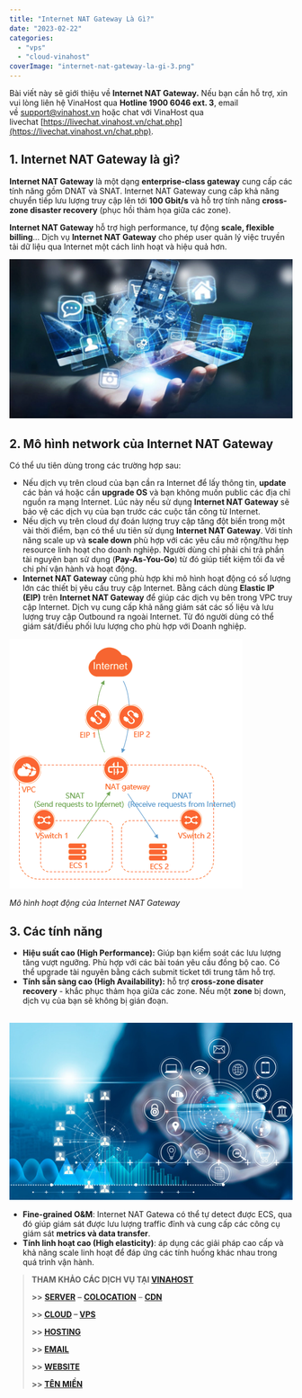 ```yaml
---
title: "Internet NAT Gateway Là Gì?"
date: "2023-02-22"
categories: 
  - "vps"
  - "cloud-vinahost"
coverImage: "internet-nat-gateway-la-gi-3.png"
---
```


Bài viết này sẽ giới thiệu về **Internet NAT Gateway.** Nếu bạn cần hỗ trợ, xin vui lòng liên hệ VinaHost qua **Hotline 1900 6046 ext. 3**, email về [support@vinahost.vn](mailto:support@vinahost.vn) hoặc chat với VinaHost qua livechat [https://livechat.vinahost.vn/chat.php](https://livechat.vinahost.vn/chat.php).

## 1\. Internet NAT Gateway là gì?

**Internet NAT Gateway** là một dạng **enterprise-class gateway** cung cấp các tính năng gồm DNAT và SNAT. Internet NAT Gateway cung cấp khả năng chuyển tiếp lưu lượng truy cập lên tới **100 Gbit/s** và hỗ trợ tính năng **cross-zone disaster recovery** (phục hồi thảm họa giữa các zone).

**Internet NAT Gateway** hỗ trợ high performance, tự động **scale, flexible billing**… Dịch vụ **Internet NAT Gateway** cho phép user quản lý việc truyền tải dữ liệu qua Internet một cách linh hoạt và hiệu quả hơn.

![Internet NAT Gateway Là Gì?](images/internet-nat-gateway-la-gi-2.png)

## 2\. Mô hình network của Internet NAT Gateway

Có thể ưu tiên dùng trong các trường hợp sau:

- Nếu dịch vụ trên cloud của bạn cần ra Internet để lấy thông tin, **update** các bản vá hoặc cần **upgrade OS** và bạn không muốn public các địa chỉ nguồn ra mạng Internet. Lúc này nếu sử dụng **Internet NAT Gateway** sẽ bảo vệ các dịch vụ của bạn trước các cuộc tấn công từ Internet.
- Nếu dịch vụ trên cloud dự đoán lượng truy cập tăng đột biến trong một vài thời điểm, bạn có thể ưu tiên sử dụng **Internet NAT Gateway**. Với tính năng scale up và **scale down** phù hợp với các yêu cầu mở rộng/thu hẹp resource linh hoạt cho doanh nghiệp. Người dùng chỉ phải chi trả phần tài nguyên bạn sử dụng (**Pay-As-You-Go**) từ đó giúp tiết kiệm tối đa về chi phí vận hành và hoạt động.
- **Internet NAT Gateway** cũng phù hợp khi mô hình hoạt động có số lượng lớn các thiết bị yêu cầu truy cập Internet. Bằng cách dùng **Elastic IP (EIP)** trên **Internet NAT Gateway** để giúp các dịch vụ bên trong VPC truy cập Internet. Dịch vụ cung cấp khả năng giám sát các số liệu và lưu lượng truy cập Outbound ra ngoài Internet. Từ đó người dùng có thể giám sát/điều phối lưu lượng cho phù hợp với Doanh nghiệp.

![Internet NAT Gateway](images/internet-nat-gateway-la-gi-1.png)

_Mô hình hoạt động của Internet NAT Gateway_

## 3\. Các tính năng

- **Hiệu suất cao (High Performance):** Giúp bạn kiểm soát các lưu lượng tăng vượt ngưỡng. Phù hợp với các bài toán yêu cầu đồng bộ cao. Có thể upgrade tài nguyên bằng cách submit ticket tới trung tâm hỗ trợ.
- **Tính sẵn sàng cao (High Availability):** hỗ trợ **cross-zone disater recovery** - khắc phục thảm họa giữa các zone. Nếu một **zone** bị down, dịch vụ của bạn sẽ không bị gián đoạn.

 ![Internet NAT Gateway](images/internet-nat-gateway-la-gi-4.png)

- **Fine-grained O&M**: Internet NAT Gatewa có thể tự detect được ECS, qua đó giúp giám sát được lưu lượng traffic đỉnh và cung cấp các công cụ giám sát **metrics và data transfer**.
- **Tính linh hoạt cao (High elasticity)**: áp dụng các giải pháp cao cấp và khả năng scale linh hoạt để đáp ứng các tính huống khác nhau trong quá trình vận hành.

> **THAM KHẢO CÁC DỊCH VỤ TẠI [VINAHOST](https://kb.vinahost.vn/)**
> 
> **\>>** [**SERVER**](https://vinahost.vn/thue-may-chu-rieng/) **–** [**COLOCATION**](https://vinahost.vn/colocation.html) – [**CDN**](https://vinahost.vn/dich-vu-cdn-chuyen-nghiep)
> 
> **\>> [CLOUD](https://vinahost.vn/cloud-server-gia-re/) – [VPS](https://vinahost.vn/vps-ssd-chuyen-nghiep/)**
> 
> **\>> [HOSTING](https://vinahost.vn/wordpress-hosting)**
> 
> **\>> [EMAIL](https://vinahost.vn/email-hosting)**
> 
> **\>> [WEBSITE](http://vinawebsite.vn/)**
> 
> **\>> [TÊN MIỀN](https://vinahost.vn/ten-mien-gia-re/)**
